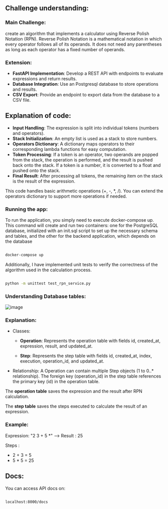 ## Challenge understanding:
### Main Challenge: 
 create an algorithm that implements a calculator using Reverse Polish Notation (RPN). 
 Reverse Polish Notation is a mathematical notation in which every operator follows all of its operands. 
 It does not need any parentheses as long as each operator has a fixed number of operands.
 ### Extension:
- **FastAPI Implementation**: Develop a REST API with endpoints to evaluate expressions and return results.
- **Database Integration**: Use an Postgresql database to store operations and results.
- **CSV Export**: Provide an endpoint to export data from the database to a CSV file.

## Explanation of code:
- **Input Handling**: The expression is split into individual tokens (numbers and operators).
- **Stack Initialization**: An empty list is used as a stack to store numbers.
- **Operators Dictionary**: A dictionary maps operators to their corresponding lambda functions for easy computation.
- **Token Processing**:
    If a token is an operator, two operands are popped from the stack, the operation is performed, and the result is pushed back onto the stack.
    If a token is a number, it is converted to a float and pushed onto the stack.
- **Final Result**: After processing all tokens, the remaining item on the stack is the result of the expression.

This code handles basic arithmetic operations (+, -, *, /). You can extend the operators dictionary to support more operations if needed.

### Running the app:
To run the application, you simply need to execute docker-compose up. 
This command will create and run two containers: one for the PostgreSQL database, initialized with an init.sql script to set up the necessary schema and tables, and the other for the backend application, which depends on the database
```sh

docker-compose up
```

Additionally, I have implemented unit tests to verify the correctness of the algorithm used in the calculation process.
```sh

python -m unittest test_rpn_service.py
```

### Understanding Database tables:
![image](https://github.com/BenrhayemRacem/ayomi_ex1/assets/59982299/81051060-d959-421b-badf-8191ecab9804)

### Explanation:
- Classes:
  
  - **Operation**: Represents the operation table with fields id, created_at, expression, result, and updated_at.
  
  - **Step**: Represents the step table with fields id, created_at, index, execution, operation_id, and updated_at.
- Relationship:
     A Operation can contain multiple Step objects (1 to 0..* relationship). The foreign key (operation_id) in the step table references the primary key (id) in the operation table.

The **operation table** saves the expression and the result after RPN calculation.

The **step table** saves the steps executed to calculate the result of an expression.

### Example:

Expression: "2 3 + 5 *" --> Result : 25

Steps : 
-  2 + 3 = 5
- 5 * 5 = 25

## Docs:
You can access API docs on:
```sh

localhost:8000/docs
```
